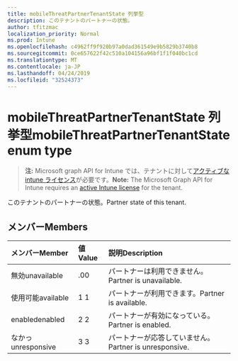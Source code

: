 ```yaml
---
title: mobileThreatPartnerTenantState 列挙型
description: このテナントのパートナーの状態。
author: tfitzmac
localization_priority: Normal
ms.prod: Intune
ms.openlocfilehash: c4962ff9f920b97a0dad361549e9b5829b3740b8
ms.sourcegitcommit: 0ce657622f42c510a104156a96bf1f1f040bc1cd
ms.translationtype: MT
ms.contentlocale: ja-JP
ms.lasthandoff: 04/24/2019
ms.locfileid: "32524373"
---
```

# <a name="mobilethreatpartnertenantstate-enum-type"></a><span data-ttu-id="79bc2-103">mobileThreatPartnerTenantState 列挙型</span><span class="sxs-lookup"><span data-stu-id="79bc2-103">mobileThreatPartnerTenantState enum type</span></span>

> <span data-ttu-id="79bc2-104">**注:** Microsoft graph API for Intune では、テナントに対して[アクティブな intune ライセンス](https://go.microsoft.com/fwlink/?linkid=839381)が必要です。</span><span class="sxs-lookup"><span data-stu-id="79bc2-104">**Note:** The Microsoft Graph API for Intune requires an [active Intune license](https://go.microsoft.com/fwlink/?linkid=839381) for the tenant.</span></span>

<span data-ttu-id="79bc2-105">このテナントのパートナーの状態。</span><span class="sxs-lookup"><span data-stu-id="79bc2-105">Partner state of this tenant.</span></span>

## <a name="members"></a><span data-ttu-id="79bc2-106">メンバー</span><span class="sxs-lookup"><span data-stu-id="79bc2-106">Members</span></span>
|<span data-ttu-id="79bc2-107">メンバー</span><span class="sxs-lookup"><span data-stu-id="79bc2-107">Member</span></span>|<span data-ttu-id="79bc2-108">値</span><span class="sxs-lookup"><span data-stu-id="79bc2-108">Value</span></span>|<span data-ttu-id="79bc2-109">説明</span><span class="sxs-lookup"><span data-stu-id="79bc2-109">Description</span></span>|
|:---|:---|:---|
|<span data-ttu-id="79bc2-110">無効</span><span class="sxs-lookup"><span data-stu-id="79bc2-110">unavailable</span></span>|<span data-ttu-id="79bc2-111">.0</span><span class="sxs-lookup"><span data-stu-id="79bc2-111">0</span></span>|<span data-ttu-id="79bc2-112">パートナーは利用できません。</span><span class="sxs-lookup"><span data-stu-id="79bc2-112">Partner is unavailable.</span></span>|
|<span data-ttu-id="79bc2-113">使用可能</span><span class="sxs-lookup"><span data-stu-id="79bc2-113">available</span></span>|<span data-ttu-id="79bc2-114">1 </span><span class="sxs-lookup"><span data-stu-id="79bc2-114">1</span></span>|<span data-ttu-id="79bc2-115">パートナーが利用できます。</span><span class="sxs-lookup"><span data-stu-id="79bc2-115">Partner is available.</span></span>|
|<span data-ttu-id="79bc2-116">enabled</span><span class="sxs-lookup"><span data-stu-id="79bc2-116">enabled</span></span>|<span data-ttu-id="79bc2-117">2 </span><span class="sxs-lookup"><span data-stu-id="79bc2-117">2</span></span>|<span data-ttu-id="79bc2-118">パートナーが有効になっている。</span><span class="sxs-lookup"><span data-stu-id="79bc2-118">Partner is enabled.</span></span>|
|<span data-ttu-id="79bc2-119">なかっ</span><span class="sxs-lookup"><span data-stu-id="79bc2-119">unresponsive</span></span>|<span data-ttu-id="79bc2-120">3 </span><span class="sxs-lookup"><span data-stu-id="79bc2-120">3</span></span>|<span data-ttu-id="79bc2-121">パートナーが応答していません。</span><span class="sxs-lookup"><span data-stu-id="79bc2-121">Partner is unresponsive.</span></span>|



